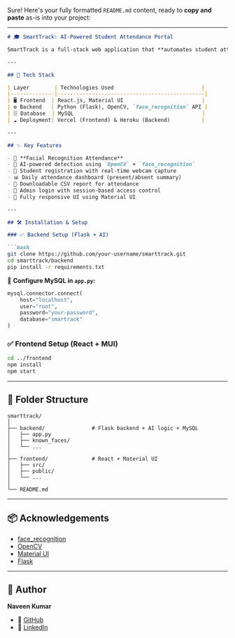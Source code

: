 Sure! Here's your fully formatted `README.md` content, ready to **copy and paste** as-is into your project:

---

````markdown
# 🎓 SmartTrack: AI-Powered Student Attendance Portal

SmartTrack is a full-stack web application that **automates student attendance using facial recognition**. It eliminates manual roll calls and provides **real-time tracking, insightful analytics**, and centralized student management with a sleek UI.

---

## 🚀 Tech Stack

| Layer        | Technologies Used                            |
|--------------|-----------------------------------------------|
| 🖥️ Frontend  | React.js, Material UI                         |
| ⚙️ Backend   | Python (Flask), OpenCV, `face_recognition` API |
| 🗄️ Database  | MySQL                                         |
| ☁️ Deployment| Vercel (Frontend) & Heroku (Backend)          |

---

## ✨ Key Features

- 🎯 **Facial Recognition Attendance**
- 🧠 AI-powered detection using `OpenCV` + `face_recognition`
- 📝 Student registration with real-time webcam capture
- 📊 Daily attendance dashboard (present/absent summary)
- 📁 Downloadable CSV report for attendance
- 🔐 Admin login with session-based access control
- 📱 Fully responsive UI using Material UI

---

## 🛠️ Installation & Setup

### ✅ Backend Setup (Flask + AI)

```bash
git clone https://github.com/your-username/smarttrack.git
cd smarttrack/backend
pip install -r requirements.txt
````

🔧 **Configure MySQL in `app.py`:**

```python
mysql.connector.connect(
    host="localhost",
    user="root",
    password="your-password",
    database="smartrack"
)
```

### ✅ Frontend Setup (React + MUI)

```bash
cd ../frontend
npm install
npm start
```

---

## 📁 Folder Structure

```
smarttrack/
│
├── backend/               # Flask backend + AI logic + MySQL
│   ├── app.py
│   ├── known_faces/
│   └── ...
│
├── frontend/              # React + Material UI
│   ├── src/
│   ├── public/
│   └── ...
│
└── README.md
```

---

## 📦 Acknowledgements

* [face\_recognition](https://github.com/ageitgey/face_recognition)
* [OpenCV](https://opencv.org/)
* [Material UI](https://mui.com/)
* [Flask](https://flask.palletsprojects.com/)

---

## 👤 Author

**Naveen Kumar**

* 🔗 [GitHub](https://github.com/Acc284)
* 🔗 [LinkedIn](https://www.linkedin.com/in/naveen-kumar-b49a39283)

```
